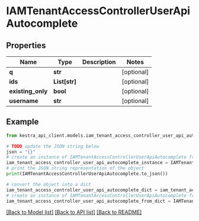 # IAMTenantAccessControllerUserApiAutocomplete


## Properties

Name | Type | Description | Notes
------------ | ------------- | ------------- | -------------
**q** | **str** |  | [optional] 
**ids** | **List[str]** |  | [optional] 
**existing_only** | **bool** |  | [optional] 
**username** | **str** |  | [optional] 

## Example

```python
from kestra_api_client.models.iam_tenant_access_controller_user_api_autocomplete import IAMTenantAccessControllerUserApiAutocomplete

# TODO update the JSON string below
json = "{}"
# create an instance of IAMTenantAccessControllerUserApiAutocomplete from a JSON string
iam_tenant_access_controller_user_api_autocomplete_instance = IAMTenantAccessControllerUserApiAutocomplete.from_json(json)
# print the JSON string representation of the object
print(IAMTenantAccessControllerUserApiAutocomplete.to_json())

# convert the object into a dict
iam_tenant_access_controller_user_api_autocomplete_dict = iam_tenant_access_controller_user_api_autocomplete_instance.to_dict()
# create an instance of IAMTenantAccessControllerUserApiAutocomplete from a dict
iam_tenant_access_controller_user_api_autocomplete_from_dict = IAMTenantAccessControllerUserApiAutocomplete.from_dict(iam_tenant_access_controller_user_api_autocomplete_dict)
```
[[Back to Model list]](../README.md#documentation-for-models) [[Back to API list]](../README.md#documentation-for-api-endpoints) [[Back to README]](../README.md)


